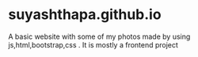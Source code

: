 # suyashthapa.github.io
A basic website with some of my photos made by using js,html,bootstrap,css . It is mostly a frontend project
